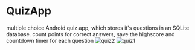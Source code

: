# QuizApp
multiple choice Android quiz app, 
which stores it's questions in an SQLite database. 
 count points for correct answers, save the highscore
 and countdown timer for each question
 ![quiz2](https://user-images.githubusercontent.com/16267249/53366430-3f12b880-394c-11e9-9456-d62efd3b44a6.jpg)
![quiz1](https://user-images.githubusercontent.com/16267249/53366432-3fab4f00-394c-11e9-9c5f-af2247167ce9.jpg)

 
